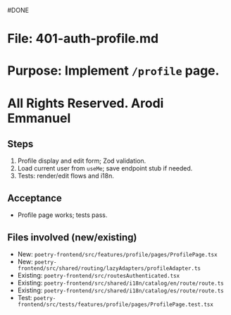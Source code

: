 #DONE

# File: 401-auth-profile.md

# Purpose: Implement `/profile` page.

# All Rights Reserved. Arodi Emmanuel

## Steps

1. Profile display and edit form; Zod validation.
2. Load current user from `useMe`; save endpoint stub if needed.
3. Tests: render/edit flows and i18n.

## Acceptance

- Profile page works; tests pass.

## Files involved (new/existing)

- New: `poetry-frontend/src/features/profile/pages/ProfilePage.tsx`
- New: `poetry-frontend/src/shared/routing/lazyAdapters/profileAdapter.ts`
- Existing: `poetry-frontend/src/routesAuthenticated.tsx`
- Existing: `poetry-frontend/src/shared/i18n/catalog/en/route/route.ts`
- Existing: `poetry-frontend/src/shared/i18n/catalog/es/route/route.ts`
- Test: `poetry-frontend/src/tests/features/profile/pages/ProfilePage.test.tsx`
